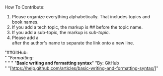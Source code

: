 How To Contribute:

1. Please organize everything alphabetically. That includes topics and book names.
2. If you add a tech topic, the markup is ## before the topic name.
3. If you add a sub-topic, the markup is _sub-topic_.
4. Please add a <br> after the author's name to separate the link onto a new line.

"##GitHub:<br>"
"_Formatting_:<br>"
" "
"**Basic writing and formatting syntax**"
"By: GitHub<br>"
"[https://help.github.com/articles/basic-writing-and-formatting-syntax/]"
